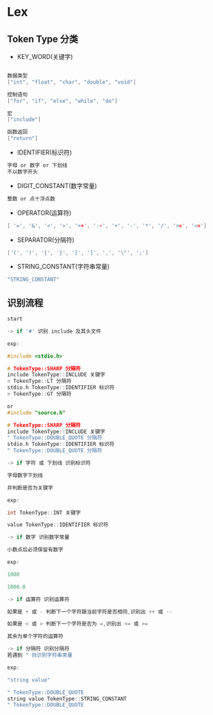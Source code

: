 # Lex

## Token Type 分类

* KEY_WORD(关键字)

```C

数据类型
["int", "float", "char", "double", "void"]

控制语句
["for", "if", "else", "while", "do"]

宏
["include"]

函数返回
["return"]
```

* IDENTIFIER(标识符)

```C
字母 or 数字 or 下划线
不以数字开头
```

* DIGIT_CONSTANT(数字常量)

```C
整数 or 点十浮点数
```

* OPERATOR(运算符)

```C
[ '=', '&', '<', '>', '++', '--', '+', '-', '*', '/', '>=', '<=']
```

* SEPARATOR(分隔符)

```C
['(', ')', '{', '}', '[', ']', ',', '\"', ';']
```

* STRING_CONSTANT(字符串常量)

```C
"STRING_CONSTANT"
```

## 识别流程

```C
start
```

```C
-> if '#' 识别 include 及其头文件

exp:

#include <stdio.h>

# TokenType::SHARP 分隔符
include TokenType::INCLUDE 关键字
< TokenType::LT 分隔符
stdio.h TokenType::IDENTIFIER 标识符
> TokenType::GT 分隔符

or
#include "source.h"

# TokenType::SHARP 分隔符
include TokenType::INCLUDE 关键字
" TokenType::DOUBLE_QUOTE 分隔符
stdio.h TokenType::IDENTIFIER 标识符
" TokenType::DOUBLE_QUOTE 分隔符
```

```C
-> if 字符 或 下划线 识别标识符

字母数字下划线

并判断是否为关键字

exp:

int TokenType::INT 关键字

value TokenType::IDENTIFIER 标识符
```

```C
-> if 数字 识别数字常量

小数点后必须保留有数字

exp:

1000

1000.0
```

```C
-> if 运算符 识别运算符

如果是 + 或 - 判断下一个字符跟当前字符是否相同,识别出 ++ 或 --

如果是 < 或 > 判断下一个字符是否为 =,识别出 <= 或 >=

其余为单个字符的运算符
```

```C
-> if 分隔符 识别分隔符
若遇到 " 则识别字符串常量

exp:

"string value"

" TokenType::DOUBLE_QUOTE
string value TokenType::STRING_CONSTANT
" TokenType::DOUBLE_QUOTE
```